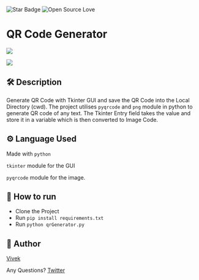 <!--Please do not remove this part-->
![Star Badge](https://img.shields.io/static/v1?label=%F0%9F%8C%9F&message=If%20Useful&style=style=flat&color=BC4E99)
![Open Source Love](https://badges.frapsoft.com/os/v1/open-source.svg?v=103)

# QR Code Generator
![](https://github.com/vivekthedev/python-mini-project/blob/main/IMG/vivekScreen01.png)

![](https://github.com/vivekthedev/python-mini-project/blob/main/IMG/vivekScreen02.png)

## 🛠️ Description
Generate QR Code with Tkinter GUI and save the QR Code into the Local Directory (cwd).
The project utilises `pyqrcode` and `png` module in python to generate QR code of any text. 
The Tkinter Entry field takes the value and store it in a variable which is then converted to Image Code.

## ⚙️ Language Used
Made with `python`

`tkinter` module for the GUI

`pyqrcode` module for the image.


## 🌟 How to run
- Clone the Project
- Run `pip install requirements.txt`
- Run `python qrGenerator.py`


## 🤖 Author
[Vivek](https://github.com/vivekthedev)

Any Questions?
[Twitter](https://twitter.com/vivekthedev)
